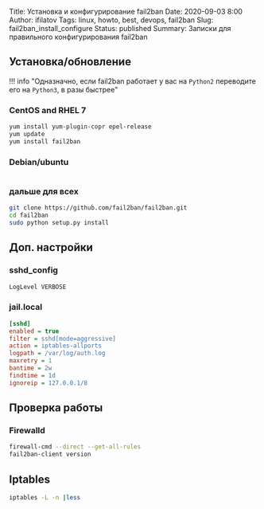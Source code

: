Title: Установка и конфигурирование fail2ban
Date: 2020-09-03 8:00
Author: ifilatov
Tags: linux, howto, best, devops, fail2ban
Slug: fail2ban_install_configure
Status: published
Summary: Записки для правильного конфигурирования fail2ban

## Установка/обновление

!!! info "Одназначно, если fail2ban работает у вас на `Python2` переводите его на `Python3`, в разы быстрее"

### CentOS and RHEL 7

```sh
yum install yum-plugin-copr epel-release
yum update
yum install fail2ban
```

### Debian/ubuntu

```sh

```

### дальше для всех

```sh
git clone https://github.com/fail2ban/fail2ban.git
cd fail2ban
sudo python setup.py install 
```

## Доп. настройки

### sshd_config

```sh
LogLevel VERBOSE
```

### jail.local

```ini
[sshd]
enabled = true
filter = sshd[mode=aggressive]
action = iptables-allports
logpath = /var/log/auth.log 
maxretry = 1
bantime = 2w
findtime = 1d
ignoreip = 127.0.0.1/8
```

## Проверка работы

### Firewalld

```sh
firewall-cmd --direct --get-all-rules
fail2ban-client version
```

## Iptables

```sh
iptables -L -n |less
```